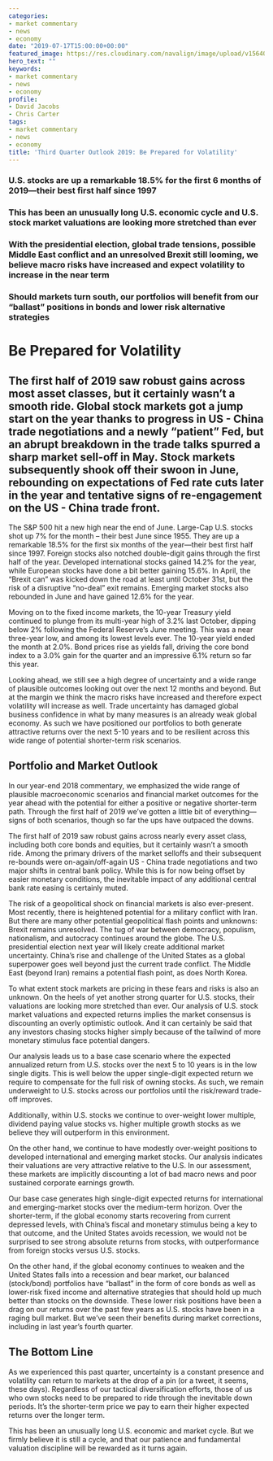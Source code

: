 ```yaml
---
categories:
- market commentary
- news
- economy
date: "2019-07-17T15:00:00+00:00"
featured_image: https://res.cloudinary.com/navalign/image/upload/v1564092801/egg%20hammer%202.jpg
hero_text: ""
keywords:
- market commentary
- news
- economy
profile:
- David Jacobs
- Chris Carter
tags:
- market commentary
- news
- economy
title: 'Third Quarter Outlook 2019: Be Prepared for Volatility'
---
```

### U.S. stocks are up a remarkable 18.5% for the first 6 months of 2019—their best first half since 1997

### This has been an unusually long U.S. economic cycle and U.S. stock market valuations are looking more stretched than ever

### With the presidential election, global trade tensions, possible Middle East conflict and an unresolved Brexit still looming, we believe macro risks have increased and expect volatility to increase in the near term

### Should markets turn south, our portfolios will benefit from our “ballast” positions in bonds and lower risk alternative strategies

# Be Prepared for Volatility

## The first half of 2019 saw robust gains across most asset classes, but it certainly wasn’t a smooth ride. Global stock markets got a jump start on the year thanks to progress in US - China trade negotiations and a newly “patient” Fed, but an abrupt breakdown in the trade talks spurred a sharp market sell-off in May. Stock markets subsequently shook off their swoon in June, rebounding on expectations of Fed rate cuts later in the year and tentative signs of re-engagement on the US - China trade front.

The S&P 500 hit a new high near the end of June. Large-Cap U.S. stocks shot up 7% for the month – their best June since 1955. They are up a remarkable 18.5% for the first six months of the year—their best first half since 1997. Foreign stocks also notched double-digit gains through the first half of the year. Developed international stocks gained 14.2% for the year, while European stocks have done a bit better gaining 15.6%. In April, the “Brexit can” was kicked down the road at least until October 31st, but the risk of a disruptive “no-deal” exit remains. Emerging market stocks also rebounded in June and have gained 12.6% for the year.

Moving on to the fixed income markets, the 10-year Treasury yield continued to plunge from its multi-year high of 3.2% last October, dipping below 2% following the Federal Reserve’s June meeting. This was a near three-year low, and among its lowest levels ever. The 10-year yield ended the month at 2.0%. Bond prices rise as yields fall, driving the core bond index to a 3.0% gain for the quarter and an impressive 6.1% return so far this year.

Looking ahead, we still see a high degree of uncertainty and a wide range of plausible outcomes looking out over the next 12 months and beyond. But at the margin we think the macro risks have increased and therefore expect volatility will increase as well. Trade uncertainty has damaged global business confidence in what by many measures is an already weak global economy. As such we have positioned our portfolios to both generate attractive returns over the next 5-10 years and to be resilient across this wide range of potential shorter-term risk scenarios.

## Portfolio and Market Outlook

In our year-end 2018 commentary, we emphasized the wide range of plausible macroeconomic scenarios and financial market outcomes for the year ahead with the potential for either a positive or negative shorter-term path. Through the first half of 2019 we’ve gotten a little bit of everything—signs of both scenarios, though so far the ups have outpaced the downs.

The first half of 2019 saw robust gains across nearly every asset class, including both core bonds and equities, but it certainly wasn’t a smooth ride. Among the primary drivers of the market selloffs and their subsequent re-bounds were on-again/off-again US - China trade negotiations and two major shifts in central bank policy. While this is for now being offset by easier monetary conditions, the inevitable impact of any additional central bank rate easing is certainly muted.

The risk of a geopolitical shock on financial markets is also ever-present. Most recently, there is heightened potential for a military conflict with Iran. But there are many other potential geopolitical flash points and unknowns: Brexit remains unresolved. The tug of war between democracy, populism, nationalism, and autocracy continues around the globe. The U.S. presidential election next year will likely create additional market uncertainty. China’s rise and challenge of the United States as a global superpower goes well beyond just the current trade conflict. The Middle East (beyond Iran) remains a potential flash point, as does North Korea.

To what extent stock markets are pricing in these fears and risks is also an unknown. On the heels of yet another strong quarter for U.S. stocks, their valuations are looking more stretched than ever. Our analysis of U.S. stock market valuations and expected returns implies the market consensus is discounting an overly optimistic outlook. And it can certainly be said that any investors chasing stocks higher simply because of the tailwind of more monetary stimulus face potential dangers.

Our analysis leads us to a base case scenario where the expected annualized return from U.S. stocks over the next 5 to 10 years is in the low single digits. This is well below the upper single-digit expected return we require to compensate for the full risk of owning stocks. As such, we remain underweight to U.S. stocks across our portfolios until the risk/reward trade-off improves.

Additionally, within U.S. stocks we continue to over-weight lower multiple, dividend paying value stocks vs. higher multiple growth stocks as we believe they will outperform in this environment.

On the other hand, we continue to have modestly over-weight positions to developed international and emerging market stocks. Our analysis indicates their valuations are very attractive relative to the U.S. In our assessment, these markets are implicitly discounting a lot of bad macro news and poor sustained corporate earnings growth.

Our base case generates high single-digit expected returns for international and emerging-market stocks over the medium-term horizon. Over the shorter-term, if the global economy starts recovering from current depressed levels, with China’s fiscal and monetary stimulus being a key to that outcome, and the United States avoids recession, we would not be surprised to see strong absolute returns from stocks, with outperformance from foreign stocks versus U.S. stocks.

On the other hand, if the global economy continues to weaken and the United States falls into a recession and bear market, our balanced (stock/bond) portfolios have “ballast” in the form of core bonds as well as lower-risk fixed income and alternative strategies that should hold up much better than stocks on the downside. These lower risk positions have been a drag on our returns over the past few years as U.S. stocks have been in a raging bull market. But we’ve seen their benefits during market corrections, including in last year’s fourth quarter.

## The Bottom Line

As we experienced this past quarter, uncertainty is a constant presence and volatility can return to markets at the drop of a pin (or a tweet, it seems, these days). Regardless of our tactical diversification efforts, those of us who own stocks need to be prepared to ride through the inevitable down periods. It’s the shorter-term price we pay to earn their higher expected returns over the longer term.

This has been an unusually long U.S. economic and market cycle. But we firmly believe it is still a cycle, and that our patience and fundamental valuation discipline will be rewarded as it turns again.